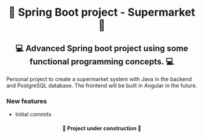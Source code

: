 <h1 align="center">🛒  Spring Boot project - Supermarket 🛒</h1>
<h2 align="center"> 💻 Advanced Spring boot project using some functional programming concepts. 💻</h2>

<p>Personal project to create a supermarket system with Java in the backend and PostgreSQL database. The frontend will be built in Angular in the future.</p>

### New features
* Initial commits

<h4 align="center"> 🚧 Project under construction 🚧</h4>
